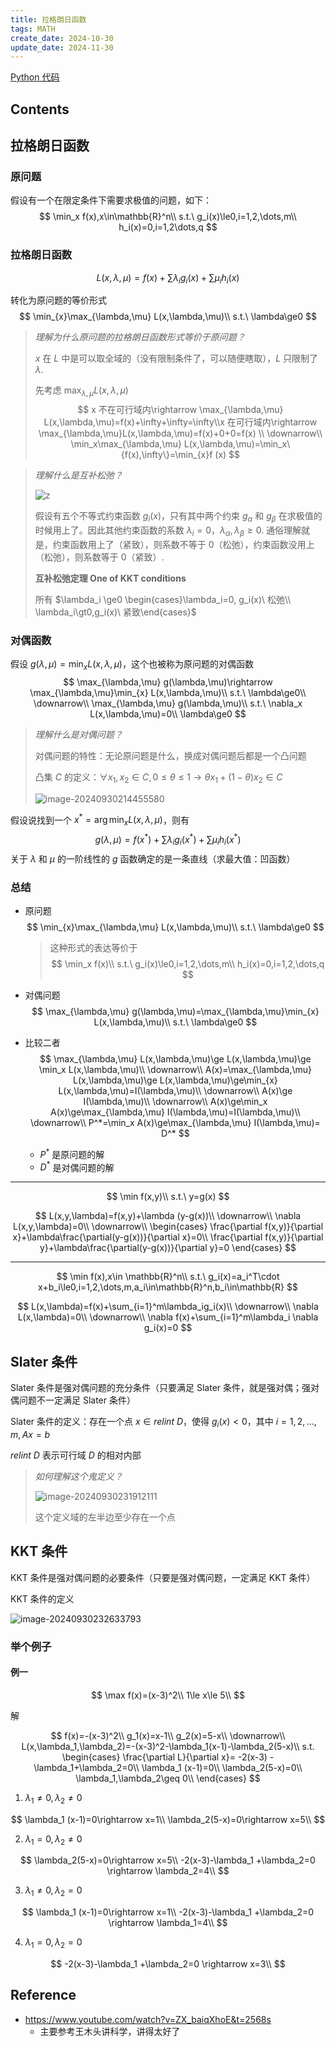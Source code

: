 ```yaml
---
title: 拉格朗日函数
tags: MATH
create_date: 2024-10-30
update_date: 2024-11-30
---
```


[Python 代码](/jupyter/lagrange_solver_with_python.html)

## Contents

## 拉格朗日函数

### 原问题

假设有一个在限定条件下需要求极值的问题，如下：
$$
\min_x f(x),x\in\mathbb{R}^n\\
s.t.\ g_i(x)\le0,i=1,2,\dots,m\\
h_i(x)=0,i=1,2\dots,q
$$

### 拉格朗日函数

$$
L(x,\lambda,\mu)=f(x)+\sum\lambda_i g_i(x)+\sum \mu_i h_i(x)
$$

转化为原问题的等价形式
$$
\min_{x}\max_{\lambda,\mu} L(x,\lambda,\mu)\\
s.t.\ \lambda\ge0
$$

> *理解为什么原问题的拉格朗日函数形式等价于原问题？*
>
> $x$ 在 $L$ 中是可以取全域的（没有限制条件了，可以随便瞎取），$L$ 只限制了 $\lambda$. 
>
> 先考虑 $\max_{\lambda,\mu} L(x,\lambda,\mu)$
> $$
> x 不在可行域内\rightarrow \max_{\lambda,\mu} L(x,\lambda,\mu)=f(x)+\infty+\infty=\infty\\x 在可行域内\rightarrow \max_{\lambda,\mu}L(x,\lambda,\mu)=f(x)+0+0=f(x)  \\
> \downarrow\\ 
> \min_x\max_{\lambda,\mu} L(x,\lambda,\mu)=\min_x\{f(x),\infty\}=\min_{x}f (x)
> $$

> *理解什么是互补松弛？*
>
> ![z](https://raw.githubusercontent.com/sitdownkevin/ImageHosting/main/bed/image-20240930175612867.png)
>
> 假设有五个不等式约束函数 $g_i(x)$，只有其中两个约束 $g_{\alpha}$ 和 $g_{\beta}$ 在求极值的时候用上了。因此其他约束函数的系数 $\lambda_i=0$，$\lambda_{\alpha},\lambda_{\beta}\ge0$. 通俗理解就是，约束函数用上了（紧致），则系数不等于 0（松弛），约束函数没用上（松弛），则系数等于 0（紧致）.
>
> **互补松弛定理 One of KKT conditions**
>
> 所有 $\lambda_i \ge0 \begin{cases}\lambda_i=0, g_i(x)\ 松弛\\ \lambda_i\gt0,g_i(x)\ 紧致\end{cases}$

### 对偶函数

假设 $g(\lambda,\mu)=\min_{x} L(x,\lambda,\mu)$，这个也被称为原问题的对偶函数
$$
\max_{\lambda,\mu} g(\lambda,\mu)\rightarrow \max_{\lambda,\mu}\min_{x} L(x,\lambda,\mu)\\
s.t.\ \lambda\ge0\\
\downarrow\\
\max_{\lambda,\mu} g(\lambda,\mu)\\
s.t.\ \nabla_x L(x,\lambda,\mu)=0\\
\lambda\ge0
$$

> *理解什么是对偶问题？*
>
> 对偶问题的特性：无论原问题是什么，换成对偶问题后都是一个凸问题
>
> 凸集 $C$ 的定义：$\forall x_1,x_2\in C,0\le\theta\le1 \rightarrow \theta x_1+(1-\theta)x_2 \in C$
>
> ![image-20240930214455580](https://raw.githubusercontent.com/sitdownkevin/ImageHosting/main/bed/image-20240930214455580.png)

假设说找到一个 $x^*=\arg\min_{x} L(x,\lambda,\mu)$，则有
$$
g(\lambda,\mu)=f(x^*)+\sum\lambda_i g_i(x^*)+\sum\mu_i h_i(x^*)
$$
关于 $\lambda$ 和 $\mu$ 的一阶线性的 $g$ 函数确定的是一条直线（求最大值：凹函数）

### 总结

- 原问题
  $$
  \min_{x}\max_{\lambda,\mu} L(x,\lambda,\mu)\\
  s.t.\ \lambda\ge0
  $$

  > 这种形式的表达等价于
  > $$
  > \min_x f(x)\\
  > s.t.\ g_i(x)\le0,i=1,2,\dots,m\\
  > h_i(x)=0,i=1,2,\dots,q
  > $$

- 对偶问题
  $$
  \max_{\lambda,\mu} g(\lambda,\mu)=\max_{\lambda,\mu}\min_{x} L(x,\lambda,\mu)\\
  s.t.\ \lambda\ge0
  $$

- 比较二者
  $$
  \max_{\lambda,\mu} L(x,\lambda,\mu)\ge L(x,\lambda,\mu)\ge \min_x L(x,\lambda,\mu)\\
  \downarrow\\
  A(x)=\max_{\lambda,\mu} L(x,\lambda,\mu)\ge L(x,\lambda,\mu)\ge\min_{x} L(x,\lambda,\mu)=I(\lambda,\mu)\\
  \downarrow\\
  A(x)\ge I(\lambda,\mu)\\
  \downarrow\\
  A(x)\ge\min_x A(x)\ge\max_{\lambda,\mu} I(\lambda,\mu)=I(\lambda,\mu)\\
  \downarrow\\
  P^*=\min_x A(x)\ge\max_{\lambda,\mu} I(\lambda,\mu)= D^*
  $$

  - $P^*$ 是原问题的解
  - $D^*$ 是对偶问题的解

---

$$
\min f(x,y)\\
s.t.\ y=g(x)
$$


$$
L(x,y,\lambda)=f(x,y)+\lambda (y-g(x))\\
\downarrow\\
\nabla L(x,y,\lambda)=0\\
\downarrow\\
\begin{cases}
\frac{\partial f(x,y)}{\partial x}+\lambda\frac{\partial(y-g(x))}{\partial x}=0\\
\frac{\partial f(x,y)}{\partial y}+\lambda\frac{\partial(y-g(x))}{\partial y}=0
\end{cases}
$$


---


$$
\min f(x),x\in \mathbb{R}^n\\
s.t.\ g_i(x)=a_i^T\cdot x+b_i\le0,i=1,2,\dots,m,a_i\in\mathbb{R}^n,b_i\in\mathbb{R}
$$

$$
L(x,\lambda)=f(x)+\sum_{i=1}^m\lambda_ig_i(x)\\
\downarrow\\
\nabla L(x,\lambda)=0\\
\downarrow\\
\nabla f(x)+\sum_{i=1}^m\lambda_i \nabla g_i(x)=0
$$

## Slater 条件

Slater 条件是强对偶问题的充分条件（只要满足 Slater 条件，就是强对偶；强对偶问题不一定满足 Slater 条件）

Slater 条件的定义：存在一个点 $x\in relint\ D$，使得 $g_i(x)\lt0$，其中 $i=1,2,\dots,m, Ax=b$

$relint\ D$ 表示可行域 $D$ 的相对内部

> *如何理解这个鬼定义？*
>
> ![image-20240930231912111](https://raw.githubusercontent.com/sitdownkevin/ImageHosting/main/bed/image-20240930231912111.png)
>
> 这个定义域的左半边至少存在一个点

## KKT 条件

KKT 条件是强对偶问题的必要条件（只要是强对偶问题，一定满足 KKT 条件）

KKT 条件的定义

![image-20240930232633793](https://raw.githubusercontent.com/sitdownkevin/ImageHosting/main/bed/image-20240930232633793.png)

### 举个例子

#### 例一

$$
\max f(x)=(x-3)^2\\
1\le x\le 5\\
$$

解

$$
f(x)=-(x-3)^2\\
g_1(x)=x-1\\
g_2(x)=5-x\\
\downarrow\\
L(x,\lambda_1,\lambda_2)=-(x-3)^2-\lambda_1(x-1)-\lambda_2(5-x)\\
s.t.
\begin{cases}
\frac{\partial L}{\partial x}= -2(x-3) -\lambda_1+\lambda_2=0\\
\lambda_1 (x-1)=0\\
\lambda_2(5-x)=0\\
\lambda_1,\lambda_2\geq 0\\
\end{cases}
$$

1. $\lambda_1\neq0, \lambda_2\neq0$

$$
\lambda_1 (x-1)=0\rightarrow x=1\\
\lambda_2(5-x)=0\rightarrow x=5\\
$$

2. $\lambda_1=0, \lambda_2\neq0$

$$
\lambda_2(5-x)=0\rightarrow x=5\\
-2(x-3)-\lambda_1 +\lambda_2=0 \rightarrow \lambda_2=4\\
$$

3. $\lambda_1\neq0, \lambda_2=0$

$$
\lambda_1 (x-1)=0\rightarrow x=1\\
-2(x-3)-\lambda_1 +\lambda_2=0 \rightarrow \lambda_1=4\\
$$

4. $\lambda_1=0, \lambda_2=0$

$$
-2(x-3)-\lambda_1 +\lambda_2=0 \rightarrow x=3\\
$$


## Reference

- https://www.youtube.com/watch?v=ZX_baiqXhoE&t=2568s
  - 主要参考王木头讲科学，讲得太好了